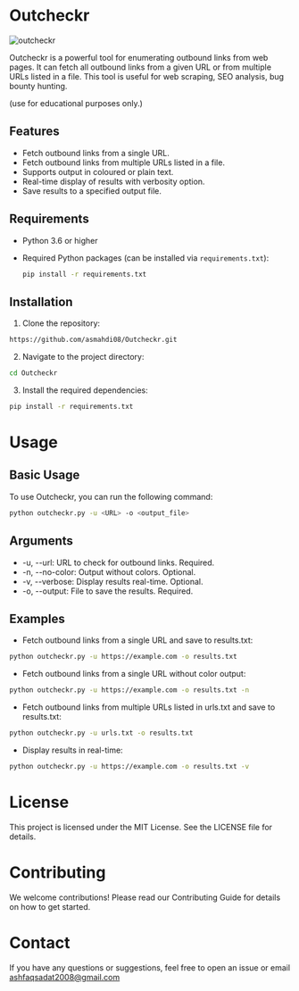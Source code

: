 # Outcheckr
![outcheckr](https://github.com/asmahdi08/Outcheckr/assets/74450177/4df95e80-dd87-4b8f-95ca-f19f46451a58)

Outcheckr is a powerful tool for enumerating outbound links from web pages. It can fetch all outbound links from a given URL or from multiple URLs listed in a file. This tool is useful for web scraping, SEO analysis, bug bounty hunting.

(use for educational purposes only.)

## Features

- Fetch outbound links from a single URL.
- Fetch outbound links from multiple URLs listed in a file.
- Supports output in coloured or plain text.
- Real-time display of results with verbosity option.
- Save results to a specified output file.

## Requirements

- Python 3.6 or higher
- Required Python packages (can be installed via `requirements.txt`):

  ```sh
  pip install -r requirements.txt

## Installation
1. Clone the repository:
  
  ```sh
  https://github.com/asmahdi08/Outcheckr.git
  ```

2. Navigate to the project directory:

  ```sh
  cd Outcheckr
  ```

3. Install the required dependencies:

  ```sh
  pip install -r requirements.txt
```

# Usage
## Basic Usage
To use Outcheckr, you can run the following command:

```sh
python outcheckr.py -u <URL> -o <output_file>
```
## Arguments
- -u, --url: URL to check for outbound links. Required.
- -n, --no-color: Output without colors. Optional.
- -v, --verbose: Display results real-time. Optional.
- -o, --output: File to save the results. Required.
## Examples
- Fetch outbound links from a single URL and save to results.txt:

```sh
python outcheckr.py -u https://example.com -o results.txt
```


- Fetch outbound links from a single URL without color output:

```sh
python outcheckr.py -u https://example.com -o results.txt -n
```

- Fetch outbound links from multiple URLs listed in urls.txt and save to results.txt:

```sh
python outcheckr.py -u urls.txt -o results.txt
```

- Display results in real-time:

```sh
python outcheckr.py -u https://example.com -o results.txt -v
```

# License
This project is licensed under the MIT License. See the LICENSE file for details.

# Contributing
We welcome contributions! Please read our Contributing Guide for details on how to get started.

# Contact
If you have any questions or suggestions, feel free to open an issue or email ashfaqsadat2008@gmail.com
